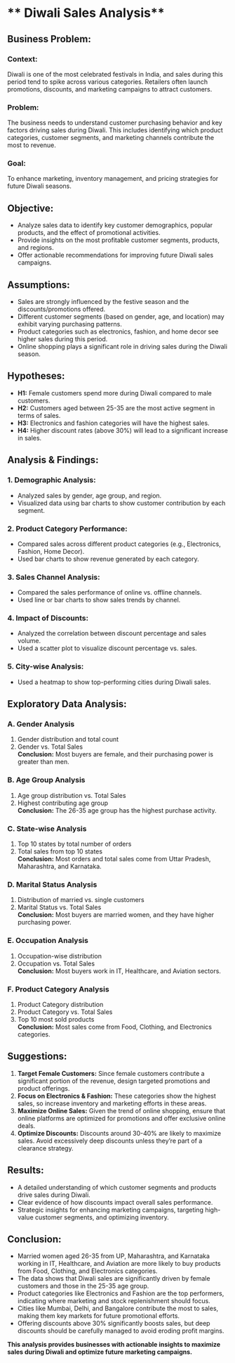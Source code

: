 # ** Diwali Sales Analysis**  

## **Business Problem:**  
### **Context:**  
Diwali is one of the most celebrated festivals in India, and sales during this period tend to spike across various categories. Retailers often launch promotions, discounts, and marketing campaigns to attract customers.  

### **Problem:**  
The business needs to understand customer purchasing behavior and key factors driving sales during Diwali. This includes identifying which product categories, customer segments, and marketing channels contribute the most to revenue.  

### **Goal:**  
To enhance marketing, inventory management, and pricing strategies for future Diwali seasons.  

## **Objective:**  
- Analyze sales data to identify key customer demographics, popular products, and the effect of promotional activities.  
- Provide insights on the most profitable customer segments, products, and regions.  
- Offer actionable recommendations for improving future Diwali sales campaigns.  

## **Assumptions:**  
- Sales are strongly influenced by the festive season and the discounts/promotions offered.  
- Different customer segments (based on gender, age, and location) may exhibit varying purchasing patterns.  
- Product categories such as electronics, fashion, and home decor see higher sales during this period.  
- Online shopping plays a significant role in driving sales during the Diwali season.  

## **Hypotheses:**  
- **H1:** Female customers spend more during Diwali compared to male customers.  
- **H2:** Customers aged between 25-35 are the most active segment in terms of sales.  
- **H3:** Electronics and fashion categories will have the highest sales.  
- **H4:** Higher discount rates (above 30%) will lead to a significant increase in sales.  

## **Analysis & Findings:**  
### **1. Demographic Analysis:**  
- Analyzed sales by gender, age group, and region.  
- Visualized data using bar charts to show customer contribution by each segment.  

### **2. Product Category Performance:**  
- Compared sales across different product categories (e.g., Electronics, Fashion, Home Decor).  
- Used bar charts to show revenue generated by each category.  

### **3. Sales Channel Analysis:**  
- Compared the sales performance of online vs. offline channels.  
- Used line or bar charts to show sales trends by channel.  

### **4. Impact of Discounts:**  
- Analyzed the correlation between discount percentage and sales volume.  
- Used a scatter plot to visualize discount percentage vs. sales.  

### **5. City-wise Analysis:**  
- Used a heatmap to show top-performing cities during Diwali sales.  

## **Exploratory Data Analysis:**  
### **A. Gender Analysis**  
1. Gender distribution and total count  
2. Gender vs. Total Sales  
**Conclusion:** Most buyers are female, and their purchasing power is greater than men.  

### **B. Age Group Analysis**  
1. Age group distribution vs. Total Sales  
2. Highest contributing age group  
**Conclusion:** The 26-35 age group has the highest purchase activity.  

### **C. State-wise Analysis**  
1. Top 10 states by total number of orders  
2. Total sales from top 10 states  
**Conclusion:** Most orders and total sales come from Uttar Pradesh, Maharashtra, and Karnataka.  

### **D. Marital Status Analysis**  
1. Distribution of married vs. single customers  
2. Marital Status vs. Total Sales  
**Conclusion:** Most buyers are married women, and they have higher purchasing power.  

### **E. Occupation Analysis**  
1. Occupation-wise distribution  
2. Occupation vs. Total Sales  
**Conclusion:** Most buyers work in IT, Healthcare, and Aviation sectors.  

### **F. Product Category Analysis**  
1. Product Category distribution  
2. Product Category vs. Total Sales  
3. Top 10 most sold products  
**Conclusion:** Most sales come from Food, Clothing, and Electronics categories.  

## **Suggestions:**  
1. **Target Female Customers:** Since female customers contribute a significant portion of the revenue, design targeted promotions and product offerings.  
2. **Focus on Electronics & Fashion:** These categories show the highest sales, so increase inventory and marketing efforts in these areas.  
3. **Maximize Online Sales:** Given the trend of online shopping, ensure that online platforms are optimized for promotions and offer exclusive online deals.  
4. **Optimize Discounts:** Discounts around 30-40% are likely to maximize sales. Avoid excessively deep discounts unless they’re part of a clearance strategy.  

## **Results:**  
- A detailed understanding of which customer segments and products drive sales during Diwali.  
- Clear evidence of how discounts impact overall sales performance.  
- Strategic insights for enhancing marketing campaigns, targeting high-value customer segments, and optimizing inventory.  

## **Conclusion:**  
- Married women aged 26-35 from UP, Maharashtra, and Karnataka working in IT, Healthcare, and Aviation are more likely to buy products from Food, Clothing, and Electronics categories.  
- The data shows that Diwali sales are significantly driven by female customers and those in the 25-35 age group.  
- Product categories like Electronics and Fashion are the top performers, indicating where marketing and stock replenishment should focus.  
- Cities like Mumbai, Delhi, and Bangalore contribute the most to sales, making them key markets for future promotional efforts.  
- Offering discounts above 30% significantly boosts sales, but deep discounts should be carefully managed to avoid eroding profit margins.  

**This analysis provides businesses with actionable insights to maximize sales during Diwali and optimize future marketing campaigns.**

